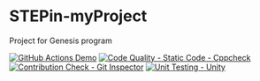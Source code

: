 # STEPin-myProject
Project for Genesis program

[![GitHub Actions Demo](https://github.com/tridib936/STEPin-myProject/actions/workflows/github-actions-demo.yml/badge.svg)](https://github.com/tridib936/STEPin-myProject/actions/workflows/github-actions-demo.yml)
[![Code Quality - Static Code - Cppcheck](https://github.com/tridib936/STEPin-myProject/actions/workflows/cppcheck.yml/badge.svg)](https://github.com/tridib936/STEPin-myProject/actions/workflows/cppcheck.yml)
[![Contribution Check - Git Inspector](https://github.com/tridib936/STEPin-myProject/actions/workflows/gitinspector.yml/badge.svg)](https://github.com/tridib936/STEPin-myProject/actions/workflows/gitinspector.yml)
[![Unit Testing - Unity](https://github.com/tridib936/STEPin-myProject/actions/workflows/unity.yml/badge.svg)](https://github.com/tridib936/STEPin-myProject/actions/workflows/unity.yml)
